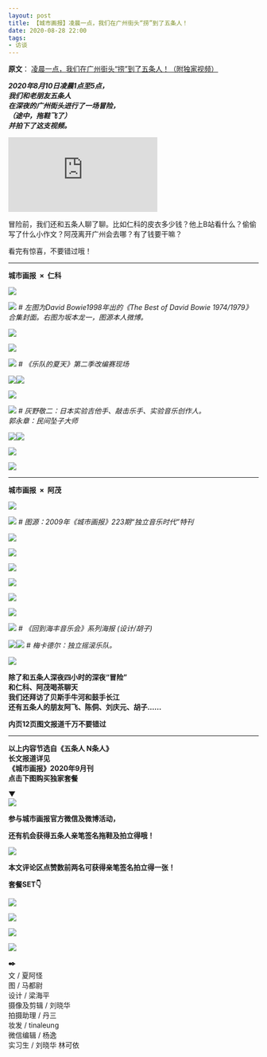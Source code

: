 ```yaml
---
layout: post
title: 【城市画报】凌晨一点，我们在广州街头“捞”到了五条人！ 
date: 2020-08-28 22:00
tags:
- 访谈
---
```

**原文**：
[凌晨一点，我们在广州街头“捞”到了五条人！（附独家视频）](https://mp.weixin.qq.com/s/FOb4Q9FnAHx5dNdiFrlj3A)

_**2020年8月10日凌晨1点至5点，**_    
_**我们和老朋友五条人**_    
_**在深夜的广州街头进行了一场冒险，**_    
***（途中，拖鞋飞了）***    
_**并拍下了这支视频。**_

<div class="iframe-container">
<iframe class="responsive-iframe" src="http://mpvideo.qpic.cn/0b78weaaeaaacuamlusfdfpvbmodakyqaaqa.f10002.mp4?dis_k=f95e2d7aaf00f0382bd1ec00a929fd51&amp;dis_t=1603269505&amp;vid=wxv_1490090941850927105&amp;format_id=10002" frameborder="no" allowfullscreen="true"></iframe>
</div>  

冒险前，我们还和五条人聊了聊。比如仁科的皮衣多少钱？他上B站看什么？偷偷写了什么小作文？阿茂离开广州会去哪？有了钱要干嘛？

  

看完有惊喜，不要错过哦！  

<hr class="stylish">

**城市画报  ×  仁科**

![](https://mmbiz.qpic.cn/mmbiz_jpg/zDa5kUib1b7gPIwgSbanFpMnIDDuQLAwCRXZBic7gIqa314sypM5fTs39wxicYkicul2E52dKBWDCgUphUHXyBVk6g/640?wx_fmt=jpeg&tp=webp&wxfrom=5&wx_lazy=1&wx_co=1)

![](https://mmbiz.qpic.cn/mmbiz_jpg/zDa5kUib1b7gPIwgSbanFpMnIDDuQLAwCqWDW0WuiaX3TIicchDKKAkcjktzXrPSSwXsu8utU4sobVeCIcCJkAnFw/640?wx_fmt=jpeg&tp=webp&wxfrom=5&wx_lazy=1&wx_co=1)
*\# 左图为David Bowie1998年出的《The Best of David Bowie 1974/1979》合集封面。右图为坂本龙一，图源本人微博。*

  

![](https://mmbiz.qpic.cn/mmbiz_jpg/zDa5kUib1b7gPIwgSbanFpMnIDDuQLAwCpicNa0cjoMgVv9AqMlXoMibxJpTIQmNVEwNpxI1ujYicRpySAuHvBYic0w/640?wx_fmt=jpeg&tp=webp&wxfrom=5&wx_lazy=1&wx_co=1)

  

![](https://mmbiz.qpic.cn/mmbiz_jpg/zDa5kUib1b7gPIwgSbanFpMnIDDuQLAwCnwwu8R1iauLJ8jRfLSenychg4SAYK852QVUkfibOxqDRAV1QClJZwibkg/640?wx_fmt=jpeg&tp=webp&wxfrom=5&wx_lazy=1&wx_co=1)

![](https://mmbiz.qpic.cn/mmbiz_gif/zDa5kUib1b7gPIwgSbanFpMnIDDuQLAwCsoR2J3oovuK85tcwKXHdXTHB9ZibkuTEFjxSDRXMPE8mTczpullLLqA/640?wx_fmt=gif&tp=webp&wxfrom=5&wx_lazy=1)
*\# 《乐队的夏天》第二季改编赛现场*

  

![](https://mmbiz.qpic.cn/mmbiz_jpg/zDa5kUib1b7gPIwgSbanFpMnIDDuQLAwCvtsAndA4JyhveBBGbXcSExxxkRAJ6HXqibiaTCicmY88eibZicULjLleS2w/640?wx_fmt=jpeg&tp=webp&wxfrom=5&wx_lazy=1&wx_co=1)![](https://mmbiz.qpic.cn/mmbiz_jpg/zDa5kUib1b7gPIwgSbanFpMnIDDuQLAwCZibibhfyC79sGnRicibiawov0w6yysHadgEqcV3dWs6snkRlGoWxFFdfl1A/640?wx_fmt=jpeg&tp=webp&wxfrom=5&wx_lazy=1&wx_co=1)

![](https://mmbiz.qpic.cn/mmbiz_gif/zDa5kUib1b7gPIwgSbanFpMnIDDuQLAwC38TGwpibdJcUXgeCY2JibmLYXwJpibEPib9G4oiaBMJfsic9AE7VaXgdiaOJQ/640?wx_fmt=gif&tp=webp&wxfrom=5&wx_lazy=1)

  

![](https://mmbiz.qpic.cn/mmbiz_jpg/zDa5kUib1b7gPIwgSbanFpMnIDDuQLAwCZaXz2TrB4JWheBHzSc9hDd3hQTKJ1m3B8gico4rA4VaKob53ZF7eyzA/640?wx_fmt=jpeg&tp=webp&wxfrom=5&wx_lazy=1&wx_co=1)
*\# 灰野敬二：日本实验吉他手、敲击乐手、实验音乐创作人。  
郭永章：民间坠子大师*

  

  
![](https://mmbiz.qpic.cn/mmbiz_jpg/zDa5kUib1b7gPIwgSbanFpMnIDDuQLAwCWYXpLxJvBqLpwtherstG5TIgEibGJbt8pSMkd8Vd2adZTuVP2OGHKhQ/640?wx_fmt=jpeg&tp=webp&wxfrom=5&wx_lazy=1&wx_co=1)![](https://mmbiz.qpic.cn/mmbiz_jpg/zDa5kUib1b7gPIwgSbanFpMnIDDuQLAwCK8K6siaqCdOW2SpAqn2bMVWbt5nUZKPArJufVxkQTuVZibNlhrmYjZSQ/640?wx_fmt=jpeg&tp=webp&wxfrom=5&wx_lazy=1&wx_co=1)

![](https://mmbiz.qpic.cn/mmbiz_jpg/zDa5kUib1b7gPIwgSbanFpMnIDDuQLAwCzHicED9p6bWd8qw7zGkibhyo83qpHVvk7k4wWFKU5NGsX2NysoibyZDNw/640?wx_fmt=jpeg&tp=webp&wxfrom=5&wx_lazy=1&wx_co=1)

![](https://mmbiz.qpic.cn/mmbiz_jpg/zDa5kUib1b7gPIwgSbanFpMnIDDuQLAwC7DKrKTxgLh1rMACibKP48dKyfpuxTAULh9rZoF5OibBibZelrcGpLV6jw/640?wx_fmt=jpeg&tp=webp&wxfrom=5&wx_lazy=1&wx_co=1)  

  
<hr class="stylish">

**城市画报  ×  阿茂**

![](https://mmbiz.qpic.cn/mmbiz_jpg/zDa5kUib1b7gPIwgSbanFpMnIDDuQLAwCawfuNTR8QUehjic8EXkHSib0iabb0fsPOfXEBNKELrga1h2stAbBD5VJQ/640?wx_fmt=jpeg&tp=webp&wxfrom=5&wx_lazy=1&wx_co=1)

![](https://mmbiz.qpic.cn/mmbiz_jpg/zDa5kUib1b7gPIwgSbanFpMnIDDuQLAwCcwRXQ1g5hsvkvvQXOmdCbhjTTcpKkZSPpdszsIS1y6s8UoQemt8iafw/640?wx_fmt=jpeg&tp=webp&wxfrom=5&wx_lazy=1&wx_co=1)
*\# 图源：2009年《城市画报》223期“独立音乐时代”特刊*

![](https://mmbiz.qpic.cn/mmbiz_jpg/zDa5kUib1b7gPIwgSbanFpMnIDDuQLAwC6asbBfsdSiapexUe8Vz7B12ia46YVJlARW0obicEUwJENrSxYrV1BEwGQ/640?wx_fmt=jpeg&tp=webp&wxfrom=5&wx_lazy=1&wx_co=1)

![](https://mmbiz.qpic.cn/mmbiz_jpg/zDa5kUib1b7gPIwgSbanFpMnIDDuQLAwC5kKbt1Jtle1OlIHvvTlxHAvqvzfYhcNFiazJib7BqYRy6wLdMJDO8GYw/640?wx_fmt=jpeg&tp=webp&wxfrom=5&wx_lazy=1&wx_co=1)

  

![](https://mmbiz.qpic.cn/mmbiz_jpg/zDa5kUib1b7gPIwgSbanFpMnIDDuQLAwCCwEv3K2QbDla03ibBL4JdhibFibLXJZ93MqYg5WibHrT2TUOTHnvPc6Csg/640?wx_fmt=jpeg&tp=webp&wxfrom=5&wx_lazy=1&wx_co=1)

  

![](https://mmbiz.qpic.cn/mmbiz_gif/zDa5kUib1b7gPIwgSbanFpMnIDDuQLAwC8QZvrZYYdLM8rp3jdxZAfC99ypxibcFf9BoBdic2ibicYrsGm03HD3QYQg/640?wx_fmt=gif&tp=webp&wxfrom=5&wx_lazy=1)

  

![](https://mmbiz.qpic.cn/mmbiz_jpg/zDa5kUib1b7gPIwgSbanFpMnIDDuQLAwCmkFZ1Z4dyDEfW4x5PWgC6wQep8d6VTtXZhLbsn3ibTxyaVJp7V5ibErg/640?wx_fmt=jpeg&tp=webp&wxfrom=5&wx_lazy=1&wx_co=1)

  
![](https://mmbiz.qpic.cn/mmbiz_jpg/zDa5kUib1b7gPIwgSbanFpMnIDDuQLAwCCM6R8XogLaCH13mdYYHM2ianY4Dca6sJsPJ8A7LefgJ67VfCsQvXKMA/640?wx_fmt=jpeg&tp=webp&wxfrom=5&wx_lazy=1&wx_co=1)

![](https://mmbiz.qpic.cn/mmbiz_jpg/zDa5kUib1b7gPIwgSbanFpMnIDDuQLAwCyGoJpxV6BgtulKyPIPJTeFgl2HOqrVsq4y2cBhdOqN5SSSv0C5ic4DA/640?wx_fmt=jpeg&tp=webp&wxfrom=5&wx_lazy=1&wx_co=1)
*\# 《回到海丰音乐会》系列海报 (设计/胡子)*

  
![](https://mmbiz.qpic.cn/mmbiz_jpg/zDa5kUib1b7gPIwgSbanFpMnIDDuQLAwCoEnS85yAjSMhIqic83fSAs0HzLcnpvnDiafTHQ7n5LrBlEbx1r05sXjg/640?wx_fmt=jpeg&tp=webp&wxfrom=5&wx_lazy=1&wx_co=1)![](https://mmbiz.qpic.cn/mmbiz_jpg/zDa5kUib1b7gPIwgSbanFpMnIDDuQLAwCuxvQHWaBZfbgiabnkDiaa7KHyOSvXZB3eR0wZOmfbnJgCDWrDcQjibAgA/640?wx_fmt=jpeg&tp=webp&wxfrom=5&wx_lazy=1&wx_co=1)
*\# 梅卡德尔：独立摇滚乐队。*

  

  

![](https://mmbiz.qpic.cn/mmbiz_jpg/zDa5kUib1b7gPIwgSbanFpMnIDDuQLAwCVcAQguyh0ib623OIgzAYAmuNyxAYXzNfGB2dSC48cw1Jeiazhyu7ibUBA/640?wx_fmt=jpeg&tp=webp&wxfrom=5&wx_lazy=1&wx_co=1)

**除了和五条人深夜四小时的深夜“冒险”**  
**和仁科、阿茂喝茶聊天**  
**我们还拜访了贝斯手牛河和鼓手长江**  
**还有五条人的朋友阿飞、陈侗、刘庆元、胡子……**

**内页12页图文报道千万不要错过**


<hr class="stylish">

**以上内容节选自《五条人 N条人》**  
**长文报道详见**  
**《城市画报》2020年9月刊**  
**点击下图购买独家套餐**

**▼**  
[![](https://mmbiz.qpic.cn/mmbiz_jpg/zDa5kUib1b7gPIwgSbanFpMnIDDuQLAwCHq1BUn9rB5BVO4AeppPA9zWxnuGTexM6iblicngEp033MWibNYdvNvkDQ/640?wx_fmt=jpeg&tp=webp&wxfrom=5&wx_lazy=1&wx_co=1)](https://shop2237673.m.youzan.com/wscgoods/detail/2old12ke4h94x)

  

**参与城市画报官方微信及微博活动，**

**还有机会获得五条人亲笔签名拖鞋及拍立得哦！**

  

![](https://mmbiz.qpic.cn/mmbiz_jpg/zDa5kUib1b7gPIwgSbanFpMnIDDuQLAwCDdHMBWQ8GYpkMuG1vt5qvuCMnLC8tkMCcYzylKUS0sWv1UL5A6xOQw/640?wx_fmt=jpeg&tp=webp&wxfrom=5&wx_lazy=1&wx_co=1)

  

 **本文评论区点赞数前两名可获得亲笔签名拍立得一张！**  

  

**套餐SET👇**  

![](https://mmbiz.qpic.cn/mmbiz_jpg/zDa5kUib1b7gPIwgSbanFpMnIDDuQLAwC1Bbv6KkWlOc7BVibADDNVfKwSsPWUMsPkxqFqBveE2SrV1r6ibGV5ibdQ/640?wx_fmt=jpeg&tp=webp&wxfrom=5&wx_lazy=1&wx_co=1)

![](https://mmbiz.qpic.cn/mmbiz_jpg/zDa5kUib1b7gPIwgSbanFpMnIDDuQLAwCw3o3p4DpQdypp7BZGujqia1kPXIiaQVvPcXetnic9MGg0JZf0ETI5yOdA/640?wx_fmt=jpeg&tp=webp&wxfrom=5&wx_lazy=1&wx_co=1)

![](https://mmbiz.qpic.cn/mmbiz_jpg/zDa5kUib1b7gPIwgSbanFpMnIDDuQLAwC3jCxL0jkaPYwxMwqoCUeJgX9xTNUlJzWHExFpRa0KyotIPJ4Gmx3ug/640?wx_fmt=jpeg&tp=webp&wxfrom=5&wx_lazy=1&wx_co=1)

![](https://mmbiz.qpic.cn/mmbiz_jpg/zDa5kUib1b7gPIwgSbanFpMnIDDuQLAwCSict7vGwZzN9iaYc9bPRkgibkj8Dc9y1nlORhJNK0sRSt58pKF3aRo7TQ/640?wx_fmt=jpeg&tp=webp&wxfrom=5&wx_lazy=1&wx_co=1)

  

**✒️**  
文 / 夏阿怪  
图 / 马都尉  
设计 / 梁海平  
摄像及剪辑 / 刘晓华  
拍摄助理 / 丹三  
妆发 / tinaleung  
微信编辑 / 杨逸  
实习生 / 刘晓华 林可依
